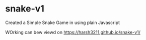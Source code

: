 # snake-v1

Created a Simple Snake Game in using plain Javascript

WOrking can bew viewd on https://harsh3211.github.io/snake-v1/
